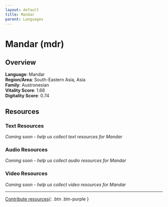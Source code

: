 ```yaml
---
layout: default
title: Mandar
parent: Languages
---
```


# Mandar (mdr)

## Overview

**Language**: Mandar  
**Region/Area**: South-Eastern Asia, Asia  
**Family**: Austronesian  
**Vitality Score**: 1.68  
**Digitality Score**: 0.74  

## Resources

### Text Resources
*Coming soon - help us collect text resources for Mandar*

### Audio Resources
*Coming soon - help us collect audio resources for Mandar*

### Video Resources
*Coming soon - help us collect video resources for Mandar*

---

[Contribute resources](https://fairtrain.github.io/){: .btn .btn-purple }
